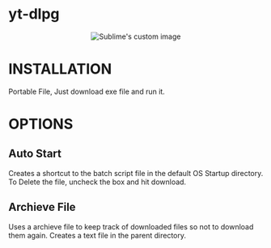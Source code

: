 # yt-dlpg



<p align="center">
  <img src="https://user-images.githubusercontent.com/113833707/219854456-fc41730e-8651-4919-a40e-5f5cd44603aa.png" alt="Sublime's custom image"/>
</p>

# INSTALLATION
Portable File, Just download exe file and run it.

# OPTIONS
## Auto Start
Creates a shortcut to the batch script file in the default OS Startup directory.
To Delete the file, uncheck the box and hit download.

## Archieve File
Uses a archieve file to keep track of downloaded files so not to download them again.
Creates a text file in the parent directory.
